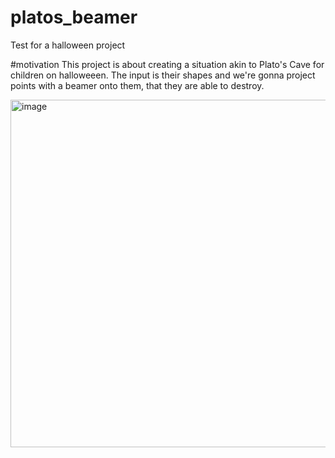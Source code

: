 # platos_beamer
Test for a halloween project

#motivation
This project is about creating a situation akin to Plato's Cave for children on halloweeen. The input is their shapes and we're gonna project points with a beamer onto them, that they are able to destroy.

<img width="640" height="556" alt="image" src="https://github.com/user-attachments/assets/9d3449d1-d20f-454d-8da0-3b03a0013d50" />
